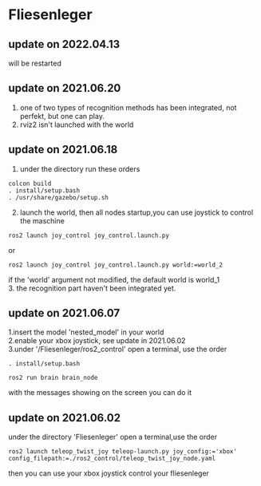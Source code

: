 # Fliesenleger

## update on 2022.04.13

  will be restarted
  
## update on 2021.06.20
1. one of two types of recognition methods has been integrated, not perfekt, but one can play.  
2. rviz2 isn't  launched with the world  

## update on 2021.06.18
1. under the directory run these orders  
```
colcon build
. install/setup.bash
. /usr/share/gazebo/setup.sh
```
2. launch the world, then all nodes startup,you can use joystick to control the maschine
```
ros2 launch joy_control joy_control.launch.py
```
or  
```
ros2 launch joy_control joy_control.launch.py world:=world_2
```
if the 'world' argument not modified, the default world is world_1  
3. the recognition part haven't been integrated yet.
## update on 2021.06.07
1.insert the model 'nested_model' in your world  
2.enable your xbox joystick, see update in 2021.06.02  
3.under '/Fliesenleger/ros2_control' open a terminal, use the order
```
. install/setup.bash

ros2 run brain brain_node
```

with the messages showing on the screen you can do it
## update on 2021.06.02

under the directory 'Fliesenleger' open a terminal,use the order
```
ros2 launch teleop_twist_joy teleop-launch.py joy_config:='xbox' config_filepath:=./ros2_control/teleop_twist_joy_node.yaml
```
then you can use your xbox joystick control your fliesenleger


